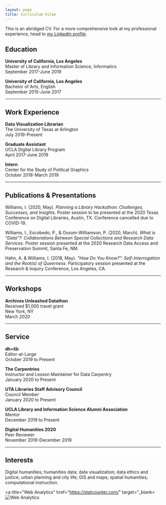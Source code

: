 ```yaml
---
layout: page
title: Curriculum Vitae
---
```


This is an abridged CV. For a more comprehensive look at my professional experience, head to [my LinkedIn profile](https://www.linkedin.com/in/isaac-williams-40130914a/).

## Education

**University of California, Los Angeles**
<br>Master of Library and Information Science, Informatics
<br>September 2017-June 2019

**University of California, Los Angeles**
<br>Bachelor of Arts, English
<br>September 2015-June 2017

---

## Work Experience

**Data Visualization Librarian**
<br>The University of Texas at Arlington
<br>July 2019-Present

**Graduate Assistant**
<br>UCLA Digital Library Program
<br>April 2017-June 2019

**Intern**
<br>Center for the Study of Political Graphics
<br>October 2018-March 2019

---

## Publications & Presentations

Williams, I. (2020, May). *Planning a Library Hackathon: Challenges, Successes, and Insights*. Poster session to be presented at the 2020 Texas Conference on Digital Libraries, Austin, TX. Conference cancelled due to COVID-19.

Williams, I., Escobedo, P., & Ossom-Williamson, P. (2020, March). *What is “Data”?: Collaborations Between Special Collections and Research Data Services*. Poster session presented at the 2020 Research Data Access and Preservation Summit, Santa Fe, NM.

Hahn, A. & Williams, I. (2018, May). *“How Do You Know?”: Self-Interrogation and the Root(s) of Queerness*. Participatory session presented at the Research & Inquiry Conference, Los Angeles, CA.

---

## Workshops

**Archives Unleashed Datathon**
<br>Received $1,000 travel grant
<br>New York, NY
<br>March 2020

---

## Service

**dh+lib**
<br>Editor-at-Large
<br>October 2019 to Present

**The Carpentries**
<br>Instructor and Lesson Maintainer for Data Carpentry
<br>January 2020 to Present

**UTA Libraries Staff Advisory Council**
<br>Council Member
<br>January 2020 to Present

**UCLA Library and Information Science Alumni Association**
<br>Mentor
<br>December 2019 to Present

**Digital Humanities 2020**
<br>Peer Reviewer
<br>November 2019-December 2019

---

## Interests

Digital humanities; humanities data; data visualization; data ethics and justice; urban planning and city life; GIS and maps; spatial humanities; computational instruction.

<!-- Default Statcounter code for Isawil.github.io
https://isawil.github.io -->
<script type="text/javascript">
var sc_project=11863955;
var sc_invisible=1;
var sc_security="f1c0a47a";
</script>
<script type="text/javascript"
src="https://www.statcounter.com/counter/counter.js"
async></script>
<noscript><div class="statcounter"><a title="Web Analytics"
href="https://statcounter.com/" target="_blank><img
class="statcounter"
src="https://c.statcounter.com/11863955/0/f1c0a47a/1/"
alt="Web Analytics"></a></div></noscript>
<!-- End of Statcounter Code -->
